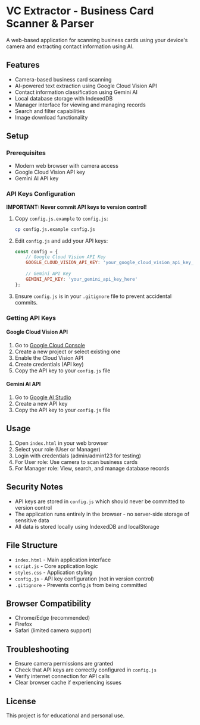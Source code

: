# VC Extractor - Business Card Scanner & Parser

A web-based application for scanning business cards using your device's camera and extracting contact information using AI.

## Features

- Camera-based business card scanning
- AI-powered text extraction using Google Cloud Vision API
- Contact information classification using Gemini AI
- Local database storage with IndexedDB
- Manager interface for viewing and managing records
- Search and filter capabilities
- Image download functionality

## Setup

### Prerequisites

- Modern web browser with camera access
- Google Cloud Vision API key
- Gemini AI API key

### API Keys Configuration

**IMPORTANT: Never commit API keys to version control!**

1. Copy `config.js.example` to `config.js`:
   ```bash
   cp config.js.example config.js
   ```

2. Edit `config.js` and add your API keys:
   ```javascript
   const config = {
       // Google Cloud Vision API Key
       GOOGLE_CLOUD_VISION_API_KEY: 'your_google_cloud_vision_api_key_here',
       
       // Gemini API Key
       GEMINI_API_KEY: 'your_gemini_api_key_here'
   };
   ```

3. Ensure `config.js` is in your `.gitignore` file to prevent accidental commits.

### Getting API Keys

#### Google Cloud Vision API
1. Go to [Google Cloud Console](https://console.cloud.google.com/)
2. Create a new project or select existing one
3. Enable the Cloud Vision API
4. Create credentials (API key)
5. Copy the API key to your `config.js` file

#### Gemini AI API
1. Go to [Google AI Studio](https://makersuite.google.com/app/apikey)
2. Create a new API key
3. Copy the API key to your `config.js` file

## Usage

1. Open `index.html` in your web browser
2. Select your role (User or Manager)
3. Login with credentials (admin/admin123 for testing)
4. For User role: Use camera to scan business cards
5. For Manager role: View, search, and manage database records

## Security Notes

- API keys are stored in `config.js` which should never be committed to version control
- The application runs entirely in the browser - no server-side storage of sensitive data
- All data is stored locally using IndexedDB and localStorage

## File Structure

- `index.html` - Main application interface
- `script.js` - Core application logic
- `styles.css` - Application styling
- `config.js` - API key configuration (not in version control)
- `.gitignore` - Prevents config.js from being committed

## Browser Compatibility

- Chrome/Edge (recommended)
- Firefox
- Safari (limited camera support)

## Troubleshooting

- Ensure camera permissions are granted
- Check that API keys are correctly configured in `config.js`
- Verify internet connection for API calls
- Clear browser cache if experiencing issues

## License

This project is for educational and personal use.
